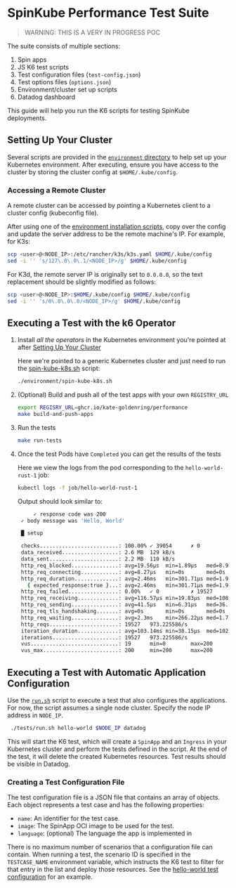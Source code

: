 # SpinKube Performance Test Suite

> WARNING: THIS IS A VERY IN PROGRESS POC

The suite consists of multiple sections:

1. Spin apps
2. JS K6 test scripts
3. Test configuration files (`test-config.json`)
4. Test options files (`options.json`)
5. Environment/cluster set up scripts
6. Datadog dashboard

This guide will help you run the K6 scripts for testing SpinKube deployments.

## Setting Up Your Cluster

Several scripts are provided in the [`environment` directory](./environment/) to help set up your Kubernetes environment. 
After executing, ensure you have access to the cluster by storing the cluster config at `$HOME/.kube/config`.

### Accessing a Remote Cluster

A remote cluster can be accessed by pointing a Kubernetes client to a cluster config (kubeconfig file).

After using one of the [environment installation scripts](./environment/), copy over the config and update the server address to be the remote machine's IP. For example, for K3s:

```sh
scp <user>@<NODE_IP>:/etc/rancher/k3s/k3s.yaml $HOME/.kube/config
sed -i '' 's/127\.0\.0\.1/<NODE_IP>/g' $HOME/.kube/config
```

For K3d, the remote server IP is originally set to `0.0.0.0`, so the text replacement should be slightly modified as follows:

```sh
scp <user>@<NODE_IP>:$HOME/.kube/config $HOME/.kube/config
sed -i '' 's/0\.0\.0\.0/<NODE_IP>/g' $HOME/.kube/config
```

## Executing a Test with the k6 Operator

1. Install _all the operators_ in the Kubernetes environment you're pointed at after [Setting Up Your Cluster](#setting-up-your-cluster)

    Here we're pointed to a generic Kubernetes cluster and just need to run the [spin-kube-k8s.sh](./environment/spin-kube-k8s.sh) script:

    ```sh
    ./environment/spin-kube-k8s.sh
    ```

1. (Optional) Build and push all of the test apps with your own `REGISTRY_URL`

    ```sh
    export REGISRY_URL=ghcr.io/kate-goldenring/performance
    make build-and-push-apps
    ```

1. Run the tests

    ```sh
    make run-tests
    ```

1. Once the test Pods have `Completed` you can get the results of the tests

    Here we view the logs from the pod corresponding to the `hello-world-rust-1` job:

    ```sh
    kubectl logs -f job/hello-world-rust-1
    ```
    
    Output should look similar to:

    ```sh
         ✓ response code was 200
     ✓ body message was 'Hello, World'

     █ setup

     checks.........................: 100.00% ✓ 39054      ✗ 0
     data_received..................: 2.6 MB  129 kB/s
     data_sent......................: 2.2 MB  110 kB/s
     http_req_blocked...............: avg=19.56µs  min=1.89µs   med=8.94µs   max=37.92ms p(90)=11.68µs  p(95)=12.8µs
     http_req_connecting............: avg=8.27µs   min=0s       med=0s       max=37.71ms p(90)=0s       p(95)=0s
     http_req_duration..............: avg=2.46ms   min=301.71µs med=1.95ms   max=38.38ms p(90)=3.8ms    p(95)=4.98ms
       { expected_response:true }...: avg=2.46ms   min=301.71µs med=1.95ms   max=38.38ms p(90)=3.8ms    p(95)=4.98ms
     http_req_failed................: 0.00%   ✓ 0          ✗ 19527
     http_req_receiving.............: avg=116.57µs min=19.83µs  med=108.82µs max=6.14ms  p(90)=153.71µs p(95)=186.96µs
     http_req_sending...............: avg=41.5µs   min=6.31µs   med=36.68µs  max=1.75ms  p(90)=52.72µs  p(95)=67.84µs
     http_req_tls_handshaking.......: avg=0s       min=0s       med=0s       max=0s      p(90)=0s       p(95)=0s
     http_req_waiting...............: avg=2.3ms    min=266.22µs med=1.79ms   max=38.2ms  p(90)=3.62ms   p(95)=4.77ms
     http_reqs......................: 19527   973.225586/s
     iteration_duration.............: avg=103.14ms min=38.15µs  med=102.67ms max=145.6ms p(90)=104.54ms p(95)=105.78ms
     iterations.....................: 19527   973.225586/s
     vus............................: 19      min=0        max=200
     vus_max........................: 200     min=200      max=200
     ```

## Executing a Test with Automatic Application Configuration

Use the [`run.sh`](./tests/with-k8s-extension/run.sh) script to execute a test that also configures the applications. For now, the script assumes a single node cluster. Specify the node IP address in `NODE_IP`.

```sh
 ./tests/run.sh hello-world $NODE_IP datadog
```

This will start the K6 test, which will create a `SpinApp` and an `Ingress` in your Kubernetes cluster and perform the tests defined in the script. At the end of the test, it will delete the created Kubernetes resources. Test results should be visible in Datadog.

### Creating a Test Configuration File

The test configuration file is a JSON file that contains an array of objects. Each object represents a test case and has the following properties:

- `name`: An identifier for the test case.
- `image`: The SpinApp OCI image to be used for the test.
- `language`: (optional) The language the app is implemented in

There is no maximum number of scenarios that a configuration file can contain. When running a test, the scenario ID is specified in the `TESTCASE_NAME` environment variable, which instructs the K6 test to filter for that entry in the list and deploy those resources. See the [hello-world test configuration](./tests/hello-world/test-config.json) for an example.